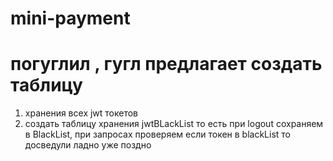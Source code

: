 # mini-payment

# погуглил , гугл предлагает создать таблицу 
  1) хранения всех jwt токетов
  2) создать таблицу хранения jwtBLackList
     то есть при logout сохраняем в BlackList, при запросах проверяем если токен в blackList то досведули
     ладно уже поздно
